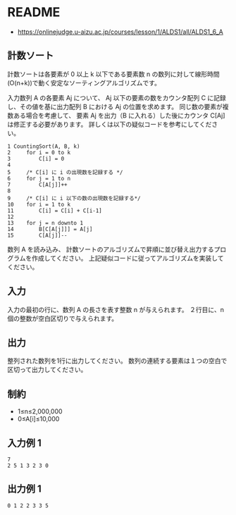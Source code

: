 # README
- <https://onlinejudge.u-aizu.ac.jp/courses/lesson/1/ALDS1/all/ALDS1_6_A>
## 計数ソート
計数ソートは各要素が 0 以上 k 以下である要素数 n の数列に対して線形時間(O(n+k))で動く安定なソーティングアルゴリズムです。

入力数列 A の各要素 Aj について、
Aj 以下の要素の数をカウンタ配列 C に記録し、その値を基に出力配列 B における Aj の位置を求めます。
同じ数の要素が複数ある場合を考慮して、
要素 Aj を出力（B に入れる）した後にカウンタ C[Aj] は修正する必要があります。
詳しくは以下の疑似コードを参考にしてください。

```
1 CountingSort(A, B, k)
2     for i = 0 to k
3         C[i] = 0
4
5     /* C[i] に i の出現数を記録する */
6     for j = 1 to n
7         C[A[j]]++
8
9     /* C[i] に i 以下の数の出現数を記録する*/
10    for i = 1 to k
11        C[i] = C[i] + C[i-1]
12
13    for j = n downto 1
14        B[C[A[j]]] = A[j]
15        C[A[j]]--
```

数列 A を読み込み、
計数ソートのアルゴリズムで昇順に並び替え出力するプログラムを作成してください。
上記疑似コードに従ってアルゴリズムを実装してください。
## 入力
入力の最初の行に、数列 A の長さを表す整数 n が与えられます。
２行目に、n 個の整数が空白区切りで与えられます。
## 出力
整列された数列を1行に出力してください。
数列の連続する要素は１つの空白で区切って出力してください。
## 制約
- 1≤n≤2,000,000
- 0≤A[i]≤10,000
## 入力例 1
```
7
2 5 1 3 2 3 0
```
## 出力例 1
```
0 1 2 2 3 3 5
```
